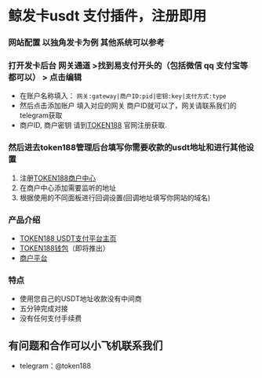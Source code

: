 


# 鲸发卡usdt 支付插件，注册即用


### 网站配置 以独角发卡为例 其他系统可以参考

### 打开发卡后台 网关通道 >找到易支付开头的（包括微信 qq 支付宝等都可以） > 点击编辑
 - 在账户名称填入：
```网关:gateway|商户ID:pid|密钥:key|支付方式:type```
 - 然后点击添加账户 填入对应的网关 商户ID就可以了，网关请联系我们的telegram获取
 - 商户ID, 商户密钥  请到[TOKEN188](https://www.token188.com/) 官网注册获取.
 


### 然后进去token188管理后台填写你需要收款的usdt地址和进行其他设置
1. 注册[TOKEN188商户中心](https://mar.token188.com)
2. 在商户中心添加需要监听的地址
3. 根据使用的不同面板进行回调设置(回调地址填写你网站的域名)
### 产品介绍

 - [TOKEN188 USDT支付平台主页](https://www.token188.com)
 - [TOKEN188钱包](https://www.token188.com)（即将推出）
 - [商户平台](https://mar.token188.com/)
### 特点
 - 使用您自己的USDT地址收款没有中间商
 - 五分钟完成对接
 - 没有任何支付手续费




## 有问题和合作可以小飞机联系我们
 - telegram：@token188


